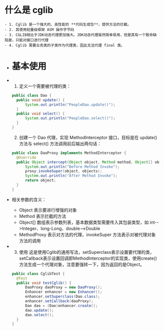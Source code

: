 # 什么是 cglib
	- 1. Cglib 是一个强大的、高性能的 **代码生成包**，提供方法的拦截。
	- 2. 其使用轻量级框架 ASM 操作字节码
	- 3. CGLIB相比于JDK动态代理更加强大。JDK动态代理虽然简单易用，但是其有一个致命缺陷是，只能对接口进行代理
	- 4. Cglib 需要业务类的子类作为代理类，因此无法代理 final 类。
- # 基本使用
- 1. 定义一个需要被代理的类：
  
  ```java
  public class Dao {
    public void update() {
        System.out.println("PeopleDao.update()");
    }
    public void select() {
        System.out.println("PeopleDao.select()");
    }
  }
  ```
  2. 创建一个 Dao 代理，实现 MethodInterceptor 接口，目标是在 update() 方法与 select() 方法调用前后输出两句话：
  
  ```java
  public class DaoProxy implements MethodInterceptor {
    @Override
    public Object intercept(Object object, Method method, Object[] objects, MethodProxy proxy) throws Throwable {
        System.out.println("Before Method Invoke");
        proxy.invokeSuper(object, objects);
        System.out.println("After Method Invoke");
        return object;
    }
  }
  ```
- 相关参数的含义：
	- Object 表示要进行增强的对象
	- Method 表示拦截的方法
	- Object[] 数组表示参数列表，基本数据类型需要传入其包装类型，如 int-->Integer、long-Long、double-->Double
	- MethodProxy 表示对方法的代理，invokeSuper 方法表示对被代理对象方法的调用
- 3. 使用
  这是使用Cglib的通用写法，setSuperclass表示设置要代理的类，setCallback表示设置回调即MethodInterceptor的实现类，使用create()方法生成一个代理对象，注意要强转一下，因为返回的是Object。
  
  ```java
  public class CglibTest {
    @Test
    public void testCglib() {
        DaoProxy daoProxy = new DaoProxy();
        Enhancer enhancer = new Enhancer();
        enhancer.setSuperclass(Dao.class);
        enhancer.setCallback(daoProxy);
        Dao dao = (Dao)enhancer.create();
        dao.update();
        dao.select();
    }
  }
  ```